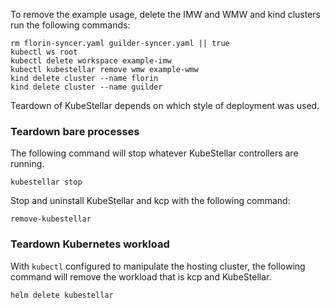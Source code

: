 <!--teardown-the-environment-start-->
To remove the example usage, delete the IMW and WMW and kind clusters run the following commands:

``` {.bash}
rm florin-syncer.yaml guilder-syncer.yaml || true
kubectl ws root
kubectl delete workspace example-imw
kubectl kubestellar remove wmw example-wmw
kind delete cluster --name florin
kind delete cluster --name guilder
```

Teardown of KubeStellar depends on which style of deployment was used.

### Teardown bare processes

The following command will stop whatever KubeStellar controllers are running.

``` {.bash}
kubestellar stop
```

Stop and uninstall KubeStellar and kcp with the following command:

``` {.bash}
remove-kubestellar
```

### Teardown Kubernetes workload

With `kubectl` configured to manipulate the hosting cluster, the following command will remove the workload that is kcp and KubeStellar.

``` {.bash}
helm delete kubestellar
```

<!--teardown-the-environment-end-->
